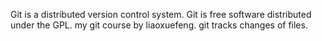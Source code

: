 Git is a distributed version control system.
Git is free software distributed under the GPL.
my git course by liaoxuefeng.
git tracks changes of files. 
